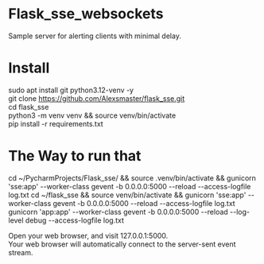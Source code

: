 # Flask_sse_websockets
Sample server for alerting clients with minimal delay.


# Install
sudo apt install git python3.12-venv -y  
git clone https://github.com/Alexsmaster/flask_sse.git  
cd flask_sse  
python3 -m venv venv && source venv/bin/activate  
pip install -r requirements.txt

# The Way to run that
cd ~/PycharmProjects/Flask_sse/ && source .venv/bin/activate && gunicorn 'sse:app' --worker-class gevent -b 0.0.0.0:5000 --reload --access-logfile log.txt
cd ~/flask_sse && source venv/bin/activate && gunicorn 'sse:app' --worker-class gevent -b 0.0.0.0:5000 --reload --access-logfile log.txt
gunicorn 'app:app' --worker-class gevent -b 0.0.0.0:5000 --reload --log-level debug --access-logfile log.txt

Open your web browser, and visit 127.0.0.1:5000.  
Your web browser will automatically connect to the server-sent event stream.  